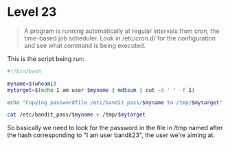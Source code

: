 # Level 23

> A program is running automatically at regular intervals from cron, the time-based job scheduler. Look in /etc/cron.d/ for the configuration and see what command is being executed.

This is the script being run:
```bash
#!/bin/bash

myname=$(whoami)
mytarget=$(echo I am user $myname | md5sum | cut -d ' ' -f 1)

echo "Copying passwordfile /etc/bandit_pass/$myname to /tmp/$mytarget"

cat /etc/bandit_pass/$myname > /tmp/$mytarget
```

So basically we need to look for the password in the file in /tmp named after the hash corresponding to "I am user bandit23", the user we're aiming at.
